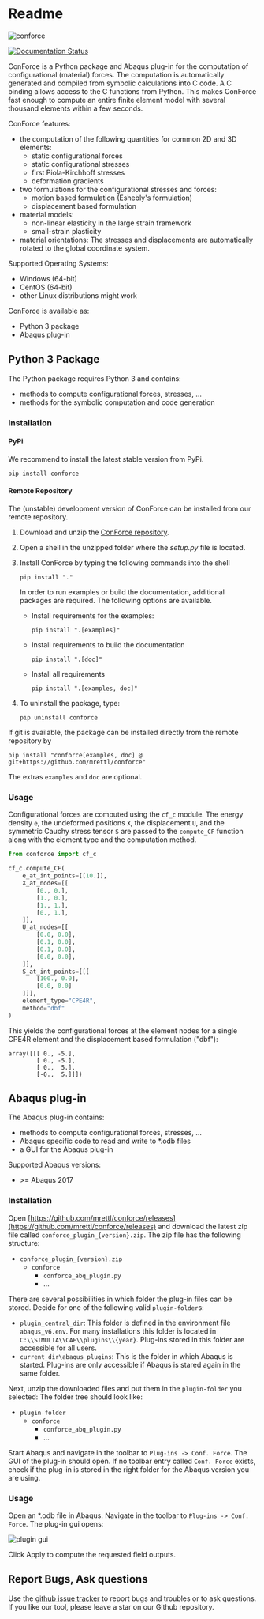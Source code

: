 Readme
======

![conforce](conforce_logo.png)

[![Documentation Status](https://readthedocs.org/projects/conforce/badge/?version=latest)](https://conforce.readthedocs.io/en/latest/?badge=latest)

ConForce is a Python package and Abaqus plug-in for the computation of configurational (material) forces.
The computation is automatically generated and compiled from symbolic calculations into C code.
A C binding allows access to the C functions from Python.
This makes ConForce fast enough to compute an entire finite element model 
with several thousand elements within a few seconds.

ConForce features:

- the computation of the following quantities for common 2D and 3D elements:
  - static configurational forces
  - static configurational stresses
  - first Piola-Kirchhoff stresses
  - deformation gradients
- two formulations for the configurational stresses and forces:
  - motion based formulation (Eshebly's formulation)
  - displacement based formulation
- material models:
  - non-linear elasticity in the large strain framework
  - small-strain plasticity
- material orientations: The stresses and displacements are automatically rotated to the global coordinate system.


Supported Operating Systems:
- Windows (64-bit)
- CentOS (64-bit)
- other Linux distributions might work


ConForce is available as:
- Python 3 package
- Abaqus plug-in

## Python 3 Package

The Python package requires Python 3 and contains:

- methods to compute configurational forces, stresses, ...
- methods for the symbolic computation and code generation

### Installation 

#### PyPi

We recommend to install the latest stable version from PyPi.

````shell
pip install conforce
````

#### Remote Repository

The (unstable) development version of ConForce can be installed 
from our remote repository.

1. Download and unzip the [ConForce repository](https://github.com/mrettl/conforce).
2. Open a shell in the unzipped folder where the *setup.py* file is located.
3. Install ConForce by typing the following commands into the shell
   ````shell
   pip install "."
   ````
   In order to run examples or build the documentation,
   additional packages are required.
   The following options are available.
   - Install requirements for the examples:
     ````shell
     pip install ".[examples]"
     ````
   - Install requirements to build the documentation
     ````shell
     pip install ".[doc]"
     ````
   - Install all requirements
     ````shell
     pip install ".[examples, doc]"
     ````
   
4. To uninstall the package, type:
    ````shell
    pip uninstall conforce
    ````

If git is available, the package can be installed directly from the remote repository by
````shell
pip install "conforce[examples, doc] @ git+https://github.com/mrettl/conforce"
````
The extras `examples` and `doc` are optional.

### Usage

Configurational forces are computed using the `cf_c` module.
The energy density `e`, the undeformed positions `X`,
the displacement `U`, and the symmetric Cauchy stress tensor `S`
are passed to the `compute_CF` function along with the element type and the computation method.

````python
from conforce import cf_c

cf_c.compute_CF(
    e_at_int_points=[[10.]],
    X_at_nodes=[[
        [0., 0.],
        [1., 0.],
        [1., 1.],
        [0., 1.],
    ]],
    U_at_nodes=[[
        [0.0, 0.0],
        [0.1, 0.0],
        [0.1, 0.0],
        [0.0, 0.0],
    ]],
    S_at_int_points=[[[
        [100., 0.0],
        [0.0, 0.0]
    ]]],
    element_type="CPE4R",
    method="dbf"
)
````

This yields the configurational forces at the element nodes for a single CPE4R element
and the displacement based formulation ("dbf"):

````
array([[[ 0., -5.],
        [ 0., -5.],
        [ 0.,  5.],
        [-0.,  5.]]])
````


## Abaqus plug-in

The Abaqus plug-in contains:

- methods to compute configurational forces, stresses, ...
- Abaqus specific code to read and write to *.odb files
- a GUI for the Abaqus plug-in

Supported Abaqus versions:
- \>= Abaqus 2017

### Installation

Open 
[https://github.com/mrettl/conforce/releases](https://github.com/mrettl/conforce/releases)
and download the latest zip file called `conforce_plugin_{version}.zip`.
The zip file has the following structure:

- `conforce_plugin_{version}.zip`
  - `conforce`
    - `conforce_abq_plugin.py`
    - ...

There are several possibilities in which folder the plug-in files can be stored.
Decide for one of the following valid `plugin-folder`s:

- `plugin_central_dir`: This folder is defined in the environment file `abaqus_v6.env`.
  For many installations this folder is located in `C:\\SIMULIA\\CAE\\plugins\\{year}`.
  Plug-ins stored in this folder are accessible for all users.
- `current_dir\abaqus_plugins`: This is the folder in which Abaqus is started.
  Plug-ins are only accessible if Abaqus is stared again in the same folder.

Next, unzip the downloaded files and put them in the `plugin-folder` you selected:
The folder tree should look like:

- `plugin-folder`
  - `conforce`
    - `conforce_abq_plugin.py`
    - ...

Start Abaqus and navigate in the toolbar to `Plug-ins -> Conf. Force`.
The GUI of the plug-in should open.
If no toolbar entry called `Conf. Force` exists, check if the plug-in is stored in the right folder 
for the Abaqus version you are using.

### Usage

Open an *.odb file in Abaqus.
Navigate in the toolbar to `Plug-ins -> Conf. Force`.
The plug-in gui opens:

![plugin gui](plugin_gui.png)

Click Apply to compute the requested field outputs.


## Report Bugs, Ask questions

Use the [github issue tracker](https://github.com/mrettl/conforce/issues) to report
bugs and troubles or to ask questions.
If you like our tool, please leave a star on our Github repository.
